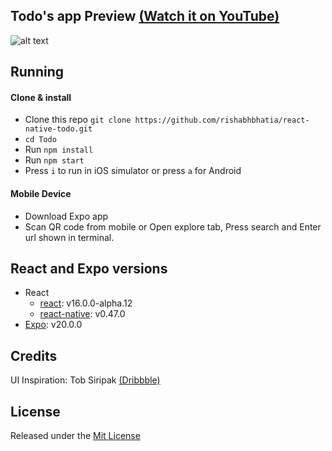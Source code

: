 ## Todo's app Preview [(Watch it on YouTube)](https://youtu.be/Dql1nQ73CY4)

![alt text](http://res.cloudinary.com/randomstuffibuy/image/upload/c_scale,w_200/v1504442580/github/todo-mobile/todo-app-v1.0.gif)

## Running

#### Clone & install

* Clone this repo `git clone https://github.com/rishabhbhatia/react-native-todo.git`
* `cd Todo`
* Run `npm install`
* Run `npm start`
* Press `i` to run in iOS simulator or press `a` for Android

#### Mobile Device
* Download Expo app
* Scan QR code from mobile or Open explore tab, Press search and Enter url shown in terminal.

## React and Expo versions

* React
  * [react](https://github.com/facebook/react): v16.0.0-alpha.12
  * [react-native](https://github.com/facebook/react-native): v0.47.0
* [Expo](https://expo.io): v20.0.0

## Credits

UI Inspiration: Tob Siripak [(Dribbble)](https://dribbble.com/shots/1074906-GIF-Delete-task-and-assign-task-to-your-teammate-in-action)

## License

Released under the [Mit License](https://opensource.org/licenses/MIT)
